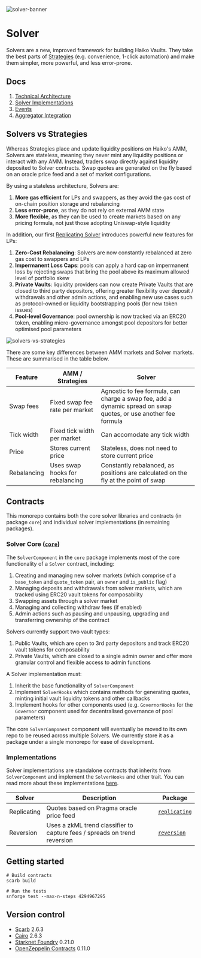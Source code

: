 ![solver-banner](https://github.com/user-attachments/assets/e9db3d1f-089a-42fa-9a4f-ebb33815140a)

# Solver

Solvers are a new, improved framework for building Haiko Vaults. They take the best parts of [Strategies](https://haiko-docs.gitbook.io/docs/protocol/strategy-vaults) (e.g. convenience, 1-click automation) and make them simpler, more powerful, and less error-prone.

## Docs

1. [Technical Architecture](./docs/1-technical-architecture.md)
2. [Solver Implementations](./docs/2-solver-implementations.md)
3. [Events](./docs/3-events.md)
4. [Aggregator Integration](./docs/4-aggregator-integration.md)

## Solvers vs Strategies

Whereas Strategies place and update liquidity positions on Haiko's AMM, Solvers are stateless, meaning they never mint any liquidity positions or interact with any AMM. Instead, traders swap directly against liquidity deposited to Solver contracts. Swap quotes are generated on the fly based on an oracle price feed and a set of market configurations.

By using a stateless architecture, Solvers are:

1. **More gas efficient** for LPs and swappers, as they avoid the gas cost of on-chain position storage and rebalancing
2. **Less error-prone**, as they do not rely on external AMM state
3. **More flexible**, as they can be used to create markets based on any pricing formula, not just those adopting Uniswap-style liquidity

In addition, our first [Replicating Solver](./packages/replicating/) introduces powerful new features for LPs:

1. **Zero-Cost Rebalancing**: Solvers are now constantly rebalanced at zero gas cost to swappers and LPs
2. **Impermanent Loss Caps**: pools can apply a hard cap on impermanent loss by rejecting swaps that bring the pool above its maximum allowed level of portfolio skew
3. **Private Vaults**: liquidity providers can now create Private Vaults that are closed to third party depositors, offering greater flexibility over deposit / withdrawals and other admin actions, and enabling new use cases such as protocol-owned or liquidity bootstrapping pools (for new token issues)
4. **Pool-level Governance**: pool ownership is now tracked via an ERC20 token, enabling micro-governance amongst pool depositors for better optimised pool parameters

![solvers-vs-strategies](https://github.com/user-attachments/assets/c6d884d8-dab5-4030-b0a5-44d4a4ceea81)

There are some key differences between AMM markets and Solver markets. These are summarised in the table below.

| Feature     | AMM / Strategies                | Solver                                                                                                          |
| ----------- | ------------------------------- | --------------------------------------------------------------------------------------------------------------- |
| Swap fees   | Fixed swap fee rate per market  | Agnostic to fee formula, can charge a swap fee, add a dynamic spread on swap quotes, or use another fee formula |
| Tick width  | Fixed tick width per market     | Can accomodate any tick width                                                                                   |
| Price       | Stores current price            | Stateless, does not need to store current price                                                                 |
| Rebalancing | Uses swap hooks for rebalancing | Constantly rebalanced, as positions are calculated on the fly at the point of swap                              |

## Contracts

This monorepo contains both the core solver libraries and contracts (in package `core`) and individual solver implementations (in remaining packages).

### Solver Core ([`core`](./packages/core/))

The `SolverComponent` in the `core` package implements most of the core functionality of a `Solver` contract, including:

1. Creating and managing new solver markets (which comprise of a `base_token` and `quote_token` pair, an `owner` and `is_public` flag)
2. Managing deposits and withdrawals from solver markets, which are tracked using ERC20 vault tokens for composability
3. Swapping assets through a solver market
4. Managing and collecting withdraw fees (if enabled)
5. Admin actions such as pausing and unpausing, upgrading and transferring ownership of the contract

Solvers currently support two vault types:

1. Public Vaults, which are open to 3rd party depositors and track ERC20 vault tokens for composability
2. Private Vaults, which are closed to a single admin owner and offer more granular control and flexible access to admin functions

A Solver implementation must:

1. Inherit the base functionality of `SolverComponent`
2. Implement `SolverHooks` which contains methods for generating quotes, minting initial vault liquidity tokens and other callbacks
3. Implement hooks for other components used (e.g. `GovernorHooks` for the `Governor` component used for decentralised governance of pool parameters)

The core `SolverComponent` component will eventually be moved to its own repo to be reused across multiple Solvers. We currently store it as a package under a single monorepo for ease of development.

### Implementations

Solver implementations are standalone contracts that inherits from `SolverComponent` and implement the `SolverHooks` and other trait. You can read more about these implementations [here](./docs/4-solver-implementations.md).

| Solver      | Description                                                               | Package                                  |
| ----------- | ------------------------------------------------------------------------- | ---------------------------------------- |
| Replicating | Quotes based on Pragma oracle price feed                                  | [`replicating`](./packages/replicating/) |
| Reversion   | Uses a zkML trend classifier to capture fees / spreads on trend reversion | [`reversion`](./packages/reversion/)     |

## Getting started

```shell
# Build contracts
scarb build

# Run the tests
snforge test --max-n-steps 4294967295
```

## Version control

- [Scarb](https://github.com/software-mansion/scarb) 2.6.3
- [Cairo](https://github.com/starkware-libs/cairo) 2.6.3
- [Starknet Foundry](https://github.com/foundry-rs/starknet-foundry) 0.21.0
- [OpenZeppelin Contracts](https://github.com/OpenZeppelin/cairo-contracts/) 0.11.0
